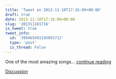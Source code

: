 ```yaml
---
title: 'Tweet on 2013-11-10T17:16:09+00:00'
draft: true
date: 2013-11-10T17:16:09+00:00
slug: '201311101716'
is_tweet: true
tweet_info:
  id: '399465491195891712'
  type: 'post'
  is_thread: False
---
```




One of the most amazing songs... [continue reading](urls[0])

[Discussion](https://x.com/sytelus/status/399465491195891712)

